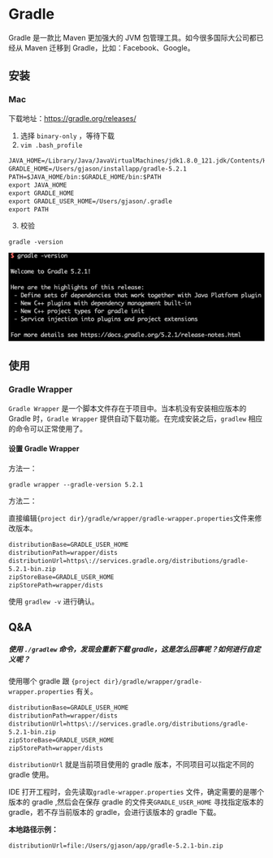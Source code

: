 # Gradle

Gradle 是一款比 Maven 更加强大的 JVM 包管理工具。如今很多国际大公司都已经从 Maven 迁移到 Gradle，比如：Facebook、Google。

## 安装

### Mac

下载地址：https://gradle.org/releases/

1. 选择  `binary-only` ，等待下载
2. `vim .bash_profile`

```
JAVA_HOME=/Library/Java/JavaVirtualMachines/jdk1.8.0_121.jdk/Contents/Home
GRADLE_HOME=/Users/gjason/installapp/gradle-5.2.1
PATH=$JAVA_HOME/bin:$GRADLE_HOME/bin:$PATH
export JAVA_HOME
export GRADLE_HOME
export GRADLE_USER_HOME=/Users/gjason/.gradle
export PATH

```

3. 校验

```shell
gradle -version
```

![image-20190227184305395](assets/image-20190227184305395.png)

## 使用

### Gradle Wrapper

`Gradle Wrapper` 是一个脚本文件存在于项目中。当本机没有安装相应版本的 Gradle 时，`Gradle Wrapper`  提供自动下载功能。在完成安装之后，`gradlew` 相应的命令可以正常使用了。

#### 设置 Gradle Wrapper

方法一：

```shell
gradle wrapper --gradle-version 5.2.1
```

方法二：

直接编辑`{project dir}/gradle/wrapper/gradle-wrapper.properties`文件来修改版本。

```properties
distributionBase=GRADLE_USER_HOME
distributionPath=wrapper/dists
distributionUrl=https\://services.gradle.org/distributions/gradle-5.2.1-bin.zip
zipStoreBase=GRADLE_USER_HOME
zipStorePath=wrapper/dists
```

使用 `gradlew -v` 进行确认。

## Q&A

##### 使用 `./gradlew` 命令，发现会重新下载 gradle，这是怎么回事呢？如何进行自定义呢？

使用哪个 gradle 跟 `{project dir}/gradle/wrapper/gradle-wrapper.properties` 有关。

```properties
distributionBase=GRADLE_USER_HOME
distributionPath=wrapper/dists
distributionUrl=https\://services.gradle.org/distributions/gradle-5.2.1-bin.zip
zipStoreBase=GRADLE_USER_HOME
zipStorePath=wrapper/dists
```

`distributionUrl` 就是当前项目使用的 gradle 版本，不同项目可以指定不同的 gradle 使用。

IDE 打开工程时，会先读取`gradle-wrapper.properties` 文件，确定需要的是哪个版本的 gradle  ,然后会在保存 gradle 的文件夹`GRADLE_USER_HOME`  寻找指定版本的 gradle，若不存当前版本的 gradle，会进行该版本的 gradle 下载。

**本地路径示例：**

```properties
distributionUrl=file:/Users/gjason/app/gradle-5.2.1-bin.zip
```